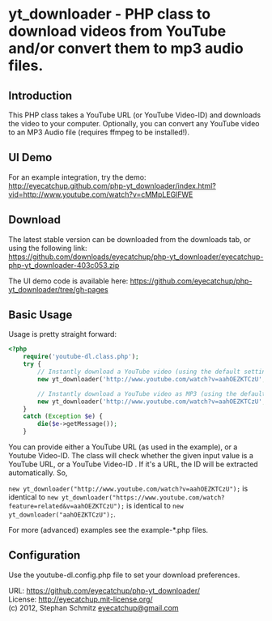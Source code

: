 # yt_downloader - PHP class to download videos from YouTube and/or convert them to mp3 audio files.

## Introduction

This PHP class takes a YouTube URL (or YouTube Video-ID) and downloads the video to your computer.
Optionally, you can convert any YouTube video to an MP3 Audio file (requires ffmpeg to be installed!).

## UI Demo
For an example integration, try the demo:   
http://eyecatchup.github.com/php-yt_downloader/index.html?vid=http://www.youtube.com/watch?v=cMMpLEGlFWE

## Download

The latest stable version can be downloaded from the downloads tab, or using the following link:   
https://github.com/downloads/eyecatchup/php-yt_downloader/eyecatchup-php-yt_downloader-403c053.zip   
   
The UI demo code is available here:
https://github.com/eyecatchup/php-yt_downloader/tree/gh-pages

## Basic Usage

Usage is pretty straight forward:

```php
<?php
    require('youtube-dl.class.php');
    try {
        // Instantly download a YouTube video (using the default settings).
        new yt_downloader('http://www.youtube.com/watch?v=aahOEZKTCzU', TRUE);

        // Instantly download a YouTube video as MP3 (using the default settings).
        new yt_downloader('http://www.youtube.com/watch?v=aahOEZKTCzU', TRUE, 'audio');
    }
    catch (Exception $e) {
        die($e->getMessage());
    }
```

You can provide either a YouTube URL (as used in the example), or a Youtube Video-ID. The class will check whether the given  input value is a YouTube URL, or a YouTube Video-ID . If it's a URL, the ID will be extracted automatically. So, 

`new yt_downloader("http://www.youtube.com/watch?v=aahOEZKTCzU");` is identical to `new yt_downloader("https://www.youtube.com/watch?feature=related&v=aahOEZKTCzU");` is identical to `new yt_downloader("aahOEZKTCzU");`.

For more (advanced) examples see the example-*.php files.

## Configuration

Use the youtube-dl.config.php file to set your download preferences.

URL: https://github.com/eyecatchup/php-yt_downloader/      
License: http://eyecatchup.mit-license.org/     
(c) 2012, Stephan Schmitz <eyecatchup@gmail.com>   
